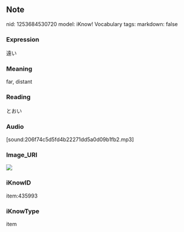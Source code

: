 ## Note
nid: 1253684530720
model: iKnow! Vocabulary
tags: 
markdown: false

### Expression
遠い

### Meaning
far, distant

### Reading
とおい

### Audio
[sound:206f74c5d5fd4b22271dd5a0d09b1fb2.mp3]

### Image_URI
<img src="91ea31e9bf26b7706c1b9f5dcd89c5b9.jpg">

### iKnowID
item:435993

### iKnowType
item
